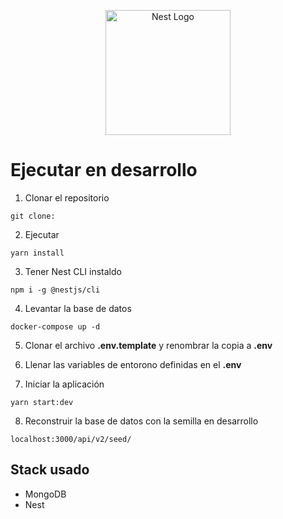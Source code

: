 <p align="center">
  <a href="http://nestjs.com/" target="blank"><img src="https://nestjs.com/img/logo-small.svg" width="200" alt="Nest Logo" /></a>
</p>

# Ejecutar en desarrollo

1. Clonar el repositorio
```
git clone:
```

2. Ejecutar
```
yarn install
```

3. Tener Nest CLI instaldo
```
npm i -g @nestjs/cli
```

4. Levantar la base de datos
```
docker-compose up -d
```

5. Clonar el archivo __.env.template__ y renombrar la copia a __.env__

6. Llenar las variables de entorono definidas en el __.env__

7. Iniciar la aplicación
```
yarn start:dev
```

8. Reconstruir la base de datos con la semilla en desarrollo
```
localhost:3000/api/v2/seed/
```

## Stack usado
* MongoDB
* Nest